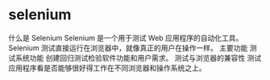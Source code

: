 # selenium
什么是 Selenium
Selenium 是一个用于测试 Web 应用程序的自动化工具。
Selenium 测试直接运行在浏览器中，就像真正的用户在操作一样。
主要功能
测试系统功能
创建回归测试检验软件功能和用户需求。
测试与浏览器的兼容性
测试应用程序看是否能够很好得工作在不同浏览器和操作系统之上。
